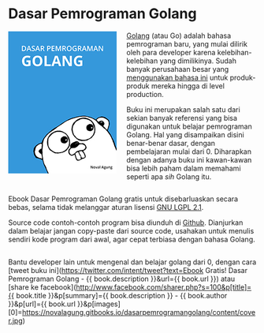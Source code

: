 # Dasar Pemrograman Golang

<img src="images/other/cover_mini.jpg" width="220" alt="Buku Dasar Pemrograman Golang" style="float: left; margin-right: 20px; margin-bottom: 15px;" />

[Golang](https://golang.org/) (atau Go) adalah bahasa pemrograman baru, yang mulai dilirik oleh para developer karena kelebihan-kelebihan yang dimilikinya. Sudah banyak perusahaan besar yang [menggunakan bahasa ini](https://github.com/golang/go/wiki/GoUsers) untuk produk-produk mereka hingga di level production.

Buku ini merupakan salah satu dari sekian banyak referensi yang bisa digunakan untuk belajar pemrograman Golang. Hal yang disampaikan disini benar-benar dasar, dengan pembelajaran mulai dari 0. Diharapkan dengan adanya buku ini kawan-kawan bisa lebih paham dalam memahami seperti apa *sih* Golang itu.

<div style="clear: both;"></div>

Ebook Dasar Pemrograman Golang gratis untuk disebarluaskan secara bebas, selama tidak melanggar aturan lisensi [GNU LGPL 2.1](http://www.gnu.org/licenses/old-licenses/lgpl-2.1.en.html).

Source code contoh-contoh program bisa diunduh di [Github](https://github.com/novalagung/dasarpemrogramangolang). Dianjurkan dalam belajar jangan copy-paste dari source code, usahakan untuk menulis sendiri kode program dari awal, agar cepat terbiasa dengan bahasa Golang.

## 

Bantu developer lain untuk mengenal dan belajar golang dari 0, dengan cara [tweet buku ini](https://twitter.com/intent/tweet?text=Ebook Gratis! Dasar Pemrograman Golang - {{ book.description }}&url={{ book.url }}) atau [share ke facebook](http://www.facebook.com/sharer.php?s=100&p[title]={{ book.title }}&p[summary]={{ book.description }} - {{ book.author }}&p[url]={{ book.url }}&p[images][0]=https://novalagung.gitbooks.io/dasarpemrogramangolang/content/cover.jpg)